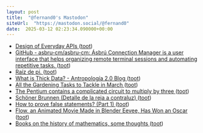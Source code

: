 ```yaml
---
layout: post
title:  "@fernand0's Mastodon"
siteUrl:  "https://mastodon.social/@fernand0"
date:  2025-03-12 02:23:34.090000+00:00
---
```

*  [Design of Everyday APIs ](https://roguelynn.com/words/everyday-apis) ([toot](https://mastodon.social/@fernand0/114147079885659554))
*  [GitHub - asbru-cm/asbru-cm: Ásbrú Connection Manager is a user interface that helps organizing remote terminal sessions and automating repetitive tasks. ](https://github.com/asbru-cm/asbru-c) ([toot](https://mastodon.social/@fernand0/114145211970894169))
*  [Raíz de pi. ](https://avecesunafoto.wordpress.com/2025/03/11/raiz-de-pi) ([toot](https://mastodon.social/@fernand0/114145181242318628))
*  [What is Thick Data? - Antropología 2.0 Blog ](https://blog.antropologia2-0.com/en/what-is-thick-data) ([toot](https://mastodon.social/@fernand0/114144995995247830))
*  [All the Gardening Tasks to Tackle in March ](https://lifehacker.com/home/gardening-tasks-to-do-in-marc) ([toot](https://mastodon.social/@fernand0/114144731861090788))
*  [The Pentium contains a complicated circuit to multiply by three ](https://www.righto.com/2025/03/pentium-multiplier-adder-reverse-engineered.htm) ([toot](https://mastodon.social/@fernand0/114144576943210280))
*  [Schöner Brunnen (Detalle de la reja a contraluz) ](https://www.flickr.com/photos/fernand0/54359881346) ([toot](https://mastodon.social/@fernand0/114144531066764044))
*  [How to prove false statements? (Part 1) ](https://blog.cryptographyengineering.com/2025/02/04/how-to-prove-false-statements-part-1) ([toot](https://mastodon.social/@fernand0/114143827581001435))
*  [Flow, an Animated Movie Made in Blender Eevee, Has Won an Oscar ](https://80.lv/articles/blender-made-movie-flow-wins-an-oscar-at-the-97th-academy-awards-ceremony) ([toot](https://mastodon.social/@fernand0/114143597515500689))
*  [Books on the history of mathematics, some thoughts ](https://thonyc.wordpress.com/2025/02/12/books-on-the-history-of-mathematics-some-thoughts) ([toot](https://mastodon.social/@fernand0/114143245925258016))
